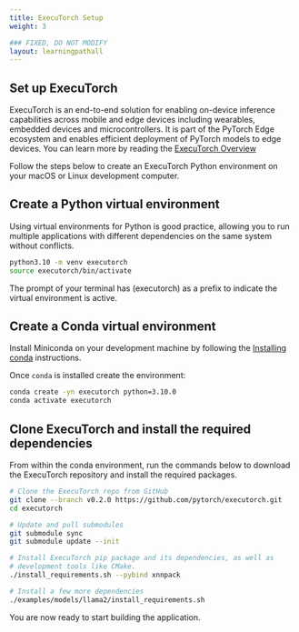 ```yaml
---
title: ExecuTorch Setup
weight: 3

### FIXED, DO NOT MODIFY
layout: learningpathall
---
```


## Set up ExecuTorch

ExecuTorch is an end-to-end solution for enabling on-device inference capabilities across mobile and edge devices including wearables, embedded devices and microcontrollers. It is part of the PyTorch Edge ecosystem and enables efficient deployment of PyTorch models to edge devices. You can learn more by reading the [ExecuTorch Overview](https://pytorch.org/executorch/stable/intro-overview.html)

Follow the steps below to create an ExecuTorch Python environment on your macOS or Linux development computer. 

## Create a Python virtual environment

Using virtual environments for Python is good practice, allowing you to run multiple applications with different dependencies on the same system without conflicts. 

```bash
python3.10 -m venv executorch
source executorch/bin/activate
```

The prompt of your terminal has (executorch) as a prefix to indicate the virtual environment is active.

## Create a Conda virtual environment

Install Miniconda on your development machine by following the [Installing conda](https://conda.io/projects/conda/en/latest/user-guide/install/index.html) instructions.

Once `conda` is installed create the environment:

```bash
conda create -yn executorch python=3.10.0
conda activate executorch
```

## Clone ExecuTorch and install the required dependencies

From within the conda environment, run the commands below to download the ExecuTorch repository and install the required packages. 

``` bash
# Clone the ExecuTorch repo from GitHub
git clone --branch v0.2.0 https://github.com/pytorch/executorch.git
cd executorch

# Update and pull submodules
git submodule sync
git submodule update --init

# Install ExecuTorch pip package and its dependencies, as well as
# development tools like CMake.
./install_requirements.sh --pybind xnnpack

# Install a few more dependencies
./examples/models/llama2/install_requirements.sh
```

You are now ready to start building the application. 